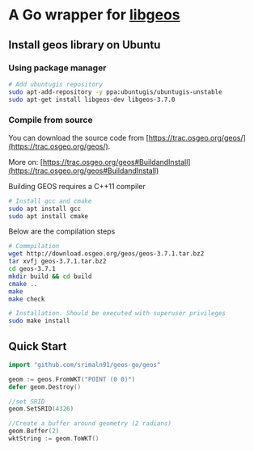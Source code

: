 # A Go wrapper for [libgeos](https://geos.osgeo.org/)

## Install geos library on Ubuntu

### Using package manager

```bash
# Add ubuntugis repository
sudo apt-add-repository -y ppa:ubuntugis/ubuntugis-unstable
sudo apt-get install libgeos-dev libgeos-3.7.0
```

### Compile from source

You can download the source code from [https://trac.osgeo.org/geos/](https://trac.osgeo.org/geos/).

More on: [https://trac.osgeo.org/geos#BuildandInstall](https://trac.osgeo.org/geos#BuildandInstall)

Building GEOS requires a C++11 compiler

```bash
# Install gcc and cmake
sudo apt install gcc
sudo apt install cmake
```

Below are the compilation steps

```bash
# Commpilation
wget http://download.osgeo.org/geos/geos-3.7.1.tar.bz2
tar xvfj geos-3.7.1.tar.bz2
cd geos-3.7.1
mkdir build && cd build
cmake ..
make
make check

# Installation. Should be executed with superuser privileges
sudo make install
```

## Quick Start

```go
import "github.com/srimaln91/geos-go/geos"

geom := geos.FromWKT("POINT (0 0)")
defer geom.Destroy()

//set SRID
geom.SetSRID(4326)

//Create a buffer around geometry (2 radians)
geom.Buffer(2)
wktString := geom.ToWKT()

```
